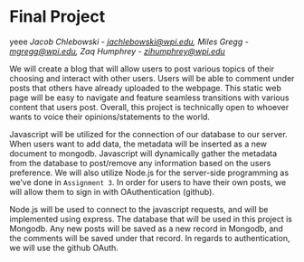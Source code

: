 # Final Project
yeee
*Jacob Chlebowski - jachlebowski@wpi.edu, Miles Gregg - mgregg@wpi.edu, Zaq Humphrey - zihumphrey@wpi.edu*


We will create a blog that will allow users to post various topics of their choosing and interact with other users. Users will be able to comment under posts that others have already uploaded to the webpage. This static web page will be easy to navigate and feature seamless transitions with various content that users post. Overall, this project is technically open to whoever wants to voice their opinions/statements to the world.

Javascript will be utilized for the connection of our database to our server. When users want to add data, the metadata will be inserted as a new document to mongodb. Javascript will dynamically gather the metadata from the database to post/remove any information based on the users preference. We will also utilize Node.js for the server-side programming as we’ve done in `Assignment 3`. In order for users to have their own posts, we will allow them to sign in with OAuthentication (github).

Node.js will be used to connect to the javascript requests, and will be implemented using express. The database that will be used in this project is Mongodb. Any new posts will be saved as a new record in Mongodb, and the comments will be saved under that record. In regards to authentication, we will use the github OAuth.
